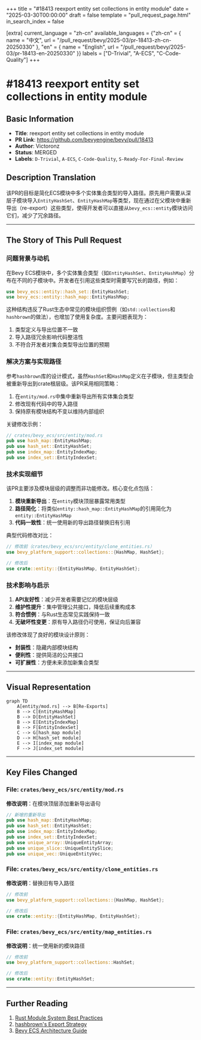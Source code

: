 +++
title = "#18413 reexport entity set collections in entity module"
date = "2025-03-30T00:00:00"
draft = false
template = "pull_request_page.html"
in_search_index = false

[extra]
current_language = "zh-cn"
available_languages = {"zh-cn" = { name = "中文", url = "/pull_request/bevy/2025-03/pr-18413-zh-cn-20250330" }, "en" = { name = "English", url = "/pull_request/bevy/2025-03/pr-18413-en-20250330" }}
labels = ["D-Trivial", "A-ECS", "C-Code-Quality"]
+++

# #18413 reexport entity set collections in entity module

## Basic Information
- **Title**: reexport entity set collections in entity module
- **PR Link**: https://github.com/bevyengine/bevy/pull/18413
- **Author**: Victoronz
- **Status**: MERGED
- **Labels**: `D-Trivial`, `A-ECS`, `C-Code-Quality`, `S-Ready-For-Final-Review`

## Description Translation
该PR的目标是简化ECS模块中多个实体集合类型的导入路径。原先用户需要从深层子模块导入`EntityHashSet`、`EntityHashMap`等类型，现在通过在父模块中重新导出（re-export）这些类型，使得开发者可以直接从`bevy_ecs::entity`模块访问它们，减少了冗余路径。

---

## The Story of This Pull Request

### 问题背景与动机
在Bevy ECS模块中，多个实体集合类型（如`EntityHashSet`、`EntityHashMap`）分布在不同的子模块中。开发者在引用这些类型时需要写冗长的路径，例如：

```rust
use bevy_ecs::entity::hash_set::EntityHashSet;
use bevy_ecs::entity::hash_map::EntityHashMap;
```

这种结构违反了Rust生态中常见的模块组织惯例（如`std::collections`和`hashbrown`的做法），也增加了使用复杂度。主要问题表现为：
1. 类型定义与导出位置不一致
2. 导入路径冗余影响代码整洁性
3. 不符合开发者对集合类型导出位置的预期

### 解决方案与实现路径
参考`hashbrown`库的设计模式，虽然`HashSet`和`HashMap`定义在子模块，但主类型会被重新导出到crate根层级。该PR采用相同策略：

1. 在`entity/mod.rs`中集中重新导出所有实体集合类型
2. 修改现有代码中的导入路径
3. 保持原有模块结构不变以维持内部组织

关键修改示例：
```rust
// crates/bevy_ecs/src/entity/mod.rs
pub use hash_map::EntityHashMap;
pub use hash_set::EntityHashSet;
pub use index_map::EntityIndexMap;
pub use index_set::EntityIndexSet;
```

### 技术实现细节
该PR主要涉及模块层级的调整而非功能修改。核心变化点包括：

1. **模块重新导出**：在`entity`模块顶层暴露常用类型
2. **路径简化**：将类似`entity::hash_map::EntityHashMap`的引用简化为`entity::EntityHashMap`
3. **代码一致性**：统一使用新的导出路径替换旧有引用

典型代码修改对比：
```rust
// 修改前（crates/bevy_ecs/src/entity/clone_entities.rs）
use bevy_platform_support::collections::{HashMap, HashSet};

// 修改后
use crate::entity::{EntityHashMap, EntityHashSet};
```

### 技术影响与启示
1. **API友好性**：减少开发者需要记忆的模块层级
2. **维护性提升**：集中管理公共接口，降低后续重构成本
3. **符合惯例**：与Rust生态常见实践保持一致
4. **无破坏性变更**：原有导入路径仍可使用，保证向后兼容

该修改体现了良好的模块设计原则：
- **封装性**：隐藏内部模块结构
- **便利性**：提供简洁的公共接口
- **可扩展性**：方便未来添加新集合类型

---

## Visual Representation

```mermaid
graph TD
    A[entity/mod.rs] --> B[Re-Exports]
    B --> C[EntityHashMap]
    B --> D[EntityHashSet]
    B --> E[EntityIndexMap]
    B --> F[EntityIndexSet]
    C --> G[hash_map module]
    D --> H[hash_set module]
    E --> I[index_map module]
    F --> J[index_set module]
```

---

## Key Files Changed

### File: `crates/bevy_ecs/src/entity/mod.rs`
**修改说明**：在模块顶层添加重新导出语句  
```rust
// 新增的重新导出
pub use hash_map::EntityHashMap;
pub use hash_set::EntityHashSet;
pub use index_map::EntityIndexMap;
pub use index_set::EntityIndexSet;
pub use unique_array::UniqueEntityArray;
pub use unique_slice::UniqueEntitySlice;
pub use unique_vec::UniqueEntityVec;
```

### File: `crates/bevy_ecs/src/entity/clone_entities.rs`
**修改说明**：替换旧有导入路径  
```rust
// 修改前
use bevy_platform_support::collections::{HashMap, HashSet};

// 修改后
use crate::entity::{EntityHashMap, EntityHashSet};
```

### File: `crates/bevy_ecs/src/entity/map_entities.rs`
**修改说明**：统一使用新的模块路径  
```rust
// 修改前
use bevy_platform_support::collections::HashSet;

// 修改后
use crate::entity::EntityHashSet;
```

---

## Further Reading

1. [Rust Module System Best Practices](https://doc.rust-lang.org/book/ch07-02-defining-modules-to-control-scope-and-privacy.html)
2. [hashbrown's Export Strategy](https://github.com/rust-lang/hashbrown/blob/master/src/lib.rs#L175-L176)
3. [Bevy ECS Architecture Guide](https://bevyengine.org/learn/book/plugins/ecs/)